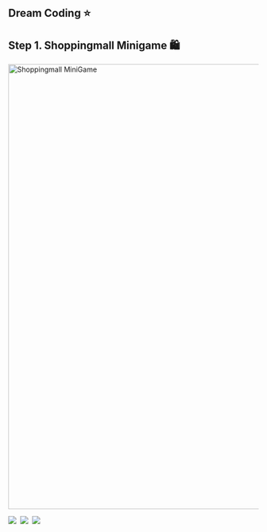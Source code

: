 ## Dream Coding ⭐️

<h2>Step 1. Shoppingmall Minigame 🛍</h2>
<img width="894" alt="Shoppingmall MiniGame" src="https://user-images.githubusercontent.com/100102759/177369396-f22dba5c-aa7f-4e43-8195-529f53f62061.png">
<p>
  <img src="https://img.shields.io/badge/html5-E34F26?style=for-the-badge&logo=html5&logoColor=white"/></a>&nbsp
  <img src="https://img.shields.io/badge/css-1572B6?style=for-the-badge&logo=css3&logoColor=white"/></a>&nbsp 
  <img src="https://img.shields.io/badge/javascript-F7DF1E?style=for-the-badge&logo=javascript&logoColor=black"/></a>&nbsp 
</p>
